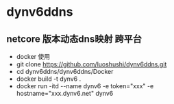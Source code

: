 # dynv6ddns 
## netcore 版本动态dns映射 跨平台
- docker 使用
- git clone https://github.com/luoshushi/dynv6ddns.git
-  cd dynv6ddns/dynv6ddns/Docker
-  docker build -t dynv6 .
-  docker run -itd --name dynv6 -e token="xxx" -e hostname="xxx.dynv6.net" dynv6
